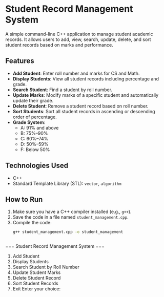 # Student Record Management System

A simple command-line C++ application to manage student academic records. It allows users to add, view, search, update, delete, and sort student records based on marks and performance.

## Features

- **Add Student**: Enter roll number and marks for CS and Math.
- **Display Students**: View all student records including percentage and grade.
- **Search Student**: Find a student by roll number.
- **Update Marks**: Modify marks of a specific student and automatically update their grade.
- **Delete Student**: Remove a student record based on roll number.
- **Sort Students**: Sort all student records in ascending or descending order of percentage.
- **Grade System**:
  - A: 91% and above
  - B: 75%–90%
  - C: 60%–74%
  - D: 50%–59%
  - F: Below 50%

## Technologies Used

- C++
- Standard Template Library (STL): `vector`, `algorithm`

## How to Run

1. Make sure you have a C++ compiler installed (e.g., `g++`).
2. Save the code in a file named `student_management.cpp`.
3. Compile the code:
   ```bash
   g++ student_management.cpp -o student_management



=== Student Record Management System ===
1. Add Student
2. Display Students
3. Search Student by Roll Number
4. Update Student Marks
5. Delete Student Record
6. Sort Student Records
7. Exit
Enter your choice:


